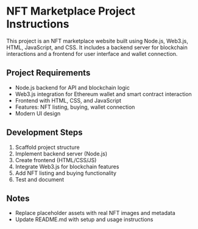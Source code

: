 # NFT Marketplace Project Instructions

This project is an NFT marketplace website built using Node.js, Web3.js, HTML, JavaScript, and CSS. It includes a backend server for blockchain interactions and a frontend for user interface and wallet connection.

## Project Requirements
- Node.js backend for API and blockchain logic
- Web3.js integration for Ethereum wallet and smart contract interaction
- Frontend with HTML, CSS, and JavaScript
- Features: NFT listing, buying, wallet connection
- Modern UI design

## Development Steps
1. Scaffold project structure
2. Implement backend server (Node.js)
3. Create frontend (HTML/CSS/JS)
4. Integrate Web3.js for blockchain features
5. Add NFT listing and buying functionality
6. Test and document

## Notes
- Replace placeholder assets with real NFT images and metadata
- Update README.md with setup and usage instructions
